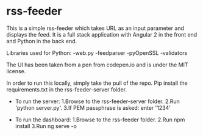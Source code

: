 # rss-feeder
This is a simple rss-feeder which takes URL as an input parameter and displays the feed.
It is a full stack application with Angular 2 in the front end and Python in the back end.

Libraries used for Python:
-web.py
-feedparser
-pyOpenSSL
-validators

The UI has been taken from a pen from codepen.io and is under the MIT license.

In order to run this locally, simply take the pull of the repo. Pip install the requirements.txt in the rss-feeder-server folder.

- To run the server:
1.Browse to the rss-feeder-server folder.
2.Run 'python server.py'.
3.If PEM passphrase is asked: enter '1234'

- To run the dashboard:
1.Browse to the rss-feeder folder.
2.Run npm install
3.Run ng serve -o
